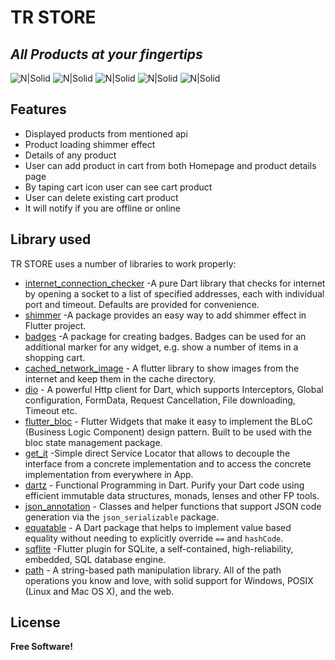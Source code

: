 # TR STORE
## _All Products at your fingertips_

![N|Solid](https://i.ibb.co/VLVLXrL/TNg-Folgp4-DX5-1242-2688.png)
![N|Solid](https://i.ibb.co/Wt4BYfq/RSj-Vt-De-REYXU-1242-2688.png)
![N|Solid](https://i.ibb.co/ccbvRG1/Yho-Cilf4tmh-T-1242-2688.png)
![N|Solid](https://i.ibb.co/4FhNM09/No-IYPtfjk-Kv5-1242-2688.png)
![N|Solid](https://i.ibb.co/47L97RG/Wx-Rc0o-ATx-Um-V-1242-2688.png)

## Features

- Displayed products from mentioned api
- Product loading shimmer effect
- Details of any product
- User can add product in cart from both Homepage and product details page
- By taping cart icon user can see cart product
- User can delete existing cart product
- It will notify if you are offline or online

## Library used

TR STORE uses a number of libraries to work properly:


- [internet_connection_checker](https://pub.dev/packages/internet_connection_checker) -A pure Dart library that checks for internet by opening a socket to a list of specified addresses, each with individual port and timeout. Defaults are provided for convenience.
- [shimmer](https://pub.dev/packages/shimmer) -A package provides an easy way to add shimmer effect in Flutter project.
- [badges](https://pub.dev/packages/badges) -A package for creating badges. Badges can be used for an additional marker for any widget, e.g. show a number of items in a shopping cart.
- [cached_network_image](https://pub.dev/packages/cached_network_image) - A flutter library to show images from the internet and keep them in the cache directory.
- [dio](https://pub.dev/packages/dio) - A powerful Http client for Dart, which supports Interceptors, Global configuration, FormData, Request Cancellation, File downloading, Timeout etc.
- [flutter_bloc](https://pub.dev/packages/flutter_bloc) - Flutter Widgets that make it easy to implement the BLoC (Business Logic Component) design pattern. Built to be used with the bloc state management package.
- [get_it](https://pub.dev/packages/get_it) -Simple direct Service Locator that allows to decouple the interface from a concrete implementation and to access the concrete implementation from everywhere in App.
- [dartz](https://pub.dev/packages/dartz) - Functional Programming in Dart. Purify your Dart code using efficient immutable data structures, monads, lenses and other FP tools.
- [json_annotation](https://pub.dev/packages/json_annotation) - Classes and helper functions that support JSON code generation via the `json_serializable` package.
- [equatable](https://pub.dev/packages/equatable) - A Dart package that helps to implement value based equality without needing to explicitly override `==` and `hashCode`.
- [sqflite](https://pub.dev/packages/sqflite) -Flutter plugin for SQLite, a self-contained, high-reliability, embedded, SQL database engine.
- [path](https://pub.dev/packages/path) - A string-based path manipulation library. All of the path operations you know and love, with solid support for Windows, POSIX (Linux and Mac OS X), and the web.


## License

**Free Software!**
